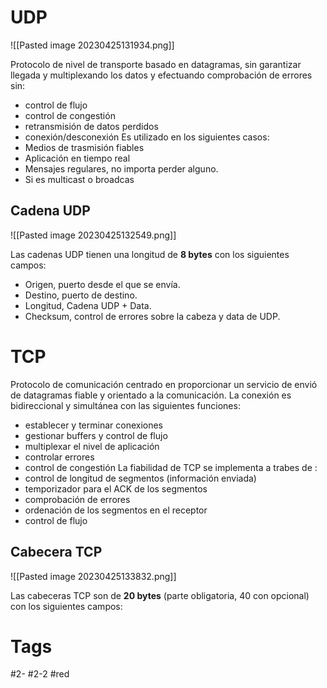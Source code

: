 # UDP

![[Pasted image 20230425131934.png]]

Protocolo de nivel de transporte basado en datagramas, sin garantizar llegada y multiplexando los datos y efectuando comprobación de errores sin:
- control de flujo
- control de congestión
- retransmisión de datos perdidos
- conexión/desconexión
Es utilizado en los siguientes casos:
- Medios de trasmisión fiables
- Aplicación en tiempo real
- Mensajes regulares, no importa perder alguno.
- Si es multicast o broadcas
## Cadena UDP

![[Pasted image 20230425132549.png]]

Las cadenas UDP tienen una longitud de **8 bytes** con los siguientes campos:
- Origen, puerto desde el que se envía.
- Destino, puerto de destino.
- Longitud, Cadena UDP + Data.
- Checksum, control de errores sobre la cabeza y data de UDP.
# TCP
Protocolo de comunicación centrado en proporcionar un servicio de envió de datagramas fiable y orientado a la comunicación. La conexión es bidireccional y simultánea con las siguientes funciones:
- establecer y terminar conexiones
- gestionar buffers y control de flujo
- multiplexar el nivel de aplicación
- controlar errores
- control de congestión
La fiabilidad de TCP se implementa a trabes de :
- control de longitud de segmentos (información enviada)
- temporizador para el ACK de los segmentos
- comprobación de errores
- ordenación de los segmentos en el receptor
- control de flujo
## Cabecera TCP

![[Pasted image 20230425133832.png]]

Las cabeceras TCP son de **20 bytes** (parte obligatoria, 40 con opcional) con los siguientes campos:

# Tags
#2- 
#2-2 
#red 